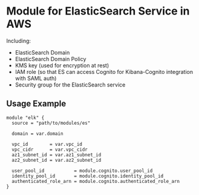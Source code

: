 # Module for ElasticSearch Service in AWS

Including:

- ElasticSearch Domain
- ElasticSearch Domain Policy
- KMS key (used for encryption at rest)
- IAM role (so that ES can access Cognito for Kibana-Cognito integration with SAML auth)
- Security group for the ElasticSearch service

## Usage Example

```
module "elk" {
  source = "path/to/modules/es"

  domain = var.domain

  vpc_id        = var.vpc_id
  vpc_cidr      = var.vpc_cidr
  az1_subnet_id = var.az1_subnet_id
  az2_subnet_id = var.az2_subnet_id

  user_pool_id           = module.cognito.user_pool_id
  identity_pool_id       = module.cognito.identity_pool_id
  authenticated_role_arn = module.cognito.authenticated_role_arn
}
```
